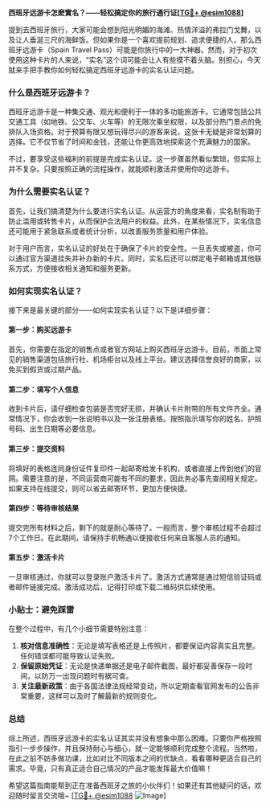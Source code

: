 **西班牙远游卡怎麽實名？——轻松搞定你的旅行通行证[[TG💪+ @esim1088](https://t.me/s/esim1088)]**

提到去西班牙旅行，大家可能会想到阳光明媚的海滩、热情洋溢的弗拉门戈舞，以及让人垂涎三尺的海鲜饭。但如果你是一个喜欢提前规划、追求便捷的人，那么西班牙远游卡（Spain Travel Pass）可能是你旅行中的一大神器。然而，对于初次使用这种卡片的人来说，“实名”这个词可能会让人有些摸不着头脑。别担心，今天就来手把手教你如何轻松搞定西班牙远游卡的实名认证问题。

### 什么是西班牙远游卡？

西班牙远游卡是一种集交通、观光和便利于一体的多功能旅游卡。它通常包括公共交通工具（如地铁、公交车、火车等）的无限次乘坐权限，以及部分热门景点的免排队入场资格。对于预算有限又想玩得尽兴的游客来说，这张卡无疑是非常划算的选择。它不仅节省了时间和金钱，还能让你更高效地探索这个充满魅力的国家。

不过，要享受这些福利的前提是完成实名认证。这一步骤虽然看似繁琐，但实际上并不复杂。只要按照正确的流程操作，就能顺利激活并使用你的远游卡。

### 为什么需要实名认证？

首先，让我们搞清楚为什么要进行实名认证。从运营方的角度来看，实名制有助于防止滥用或转售卡片，从而保护合法用户的权益。此外，在某些情况下，实名信息还可能用于紧急联系或者统计分析，以改善服务质量和用户体验。

对于用户而言，实名认证的好处在于确保了卡片的安全性。一旦丢失或被盗，你可以通过官方渠道挂失并补办新的卡片。同时，实名后还可以绑定电子邮箱或其他联系方式，方便接收相关通知和服务更新。

### 如何实现实名认证？

接下来是最关键的部分——如何实现实名认证？以下是详细步骤：

#### 第一步：购买远游卡

首先，你需要在指定的销售点或者官方网站上购买西班牙远游卡。目前，市面上常见的销售渠道包括旅行社、机场柜台以及线上平台。建议选择信誉良好的商家，以免买到假货或过期产品。

#### 第二步：填写个人信息

收到卡片后，请仔细检查包装是否完好无损，并确认卡片附带的所有文件齐全。通常情况下，你会收到一张说明书以及一张注册表格。按照指示填写你的姓名、护照号码、出生日期等必要信息。

#### 第三步：提交资料

将填好的表格连同身份证件复印件一起邮寄给发卡机构，或者直接上传到他们的官网。需要注意的是，不同运营商可能有不同的要求，因此务必事先查阅相关规定。如果支持在线提交，则可以省去邮寄环节，更加方便快捷。

#### 第四步：等待审核结果

提交完所有材料之后，剩下的就是耐心等待了。一般而言，整个审核过程不会超过7个工作日。在此期间，请保持手机畅通以便接收任何来自客服人员的通知。

#### 第五步：激活卡片

一旦审核通过，你就可以登录账户激活卡片了。激活方式通常是通过短信验证码或者邮件链接完成。激活成功后，记得打印或下载二维码供后续使用。

### 小贴士：避免踩雷

在整个过程中，有几个小细节需要特别注意：

1. **核对信息准确性**：无论是填写表格还是上传照片，都要保证内容真实且完整。任何错误都可能导致认证失败。
2. **保留原始凭证**：无论是快递单据还是电子邮件截图，最好都妥善保存一段时间，以防万一出现问题时有据可查。
3. **关注最新政策**：由于各国法律法规经常变动，所以定期查看官网发布的公告非常重要，这样可以及时了解最新的规则变化。

### 总结

综上所述，西班牙远游卡的实名认证其实并没有想象中那么困难。只要你严格按照指引一步步操作，并且保持耐心与细心，就一定能够顺利完成整个流程。当然啦，在此之前不妨多做功课，比如对比不同版本之间的优缺点，看看哪种更适合自己的需求。毕竟，只有真正适合自己情况的产品才能发挥最大价值嘛！

希望这篇指南能帮到正在准备西班牙之旅的小伙伴们！如果还有其他疑问的话，欢迎随时留言交流哦~ [[TG💪+ @esim1088](https://t.me/s/esim1088) ![Image](https://i.postimg.cc/4NQfJmqS/Snipaste-2025-05-13-00-14-12.png)]